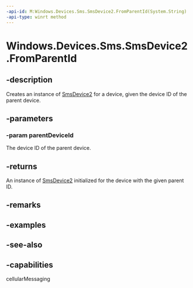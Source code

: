 ```yaml
---
-api-id: M:Windows.Devices.Sms.SmsDevice2.FromParentId(System.String)
-api-type: winrt method
---
```


<!-- Method syntax
public Windows.Devices.Sms.SmsDevice2 FromParentId(System.String parentDeviceId)
-->

# Windows.Devices.Sms.SmsDevice2.FromParentId

## -description
Creates an instance of [SmsDevice2](smsdevice2.md) for a device, given the device ID of the parent device.

## -parameters
### -param parentDeviceId
The device ID of the parent device.

## -returns
An instance of [SmsDevice2](smsdevice2.md) initialized for the device with the given parent ID.

## -remarks

## -examples

## -see-also


## -capabilities
cellularMessaging